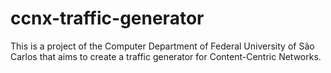 ccnx-traffic-generator
======================

This is a project of the Computer Department of Federal University of São Carlos 
that aims to create a traffic generator for Content-Centric Networks.
